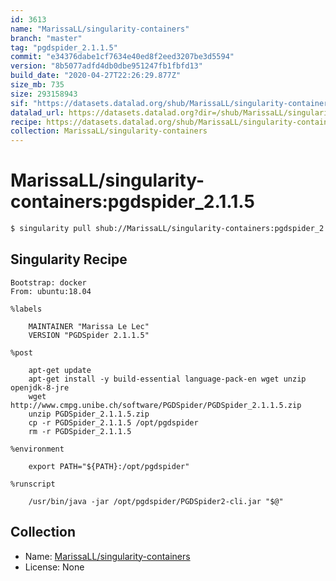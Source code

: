```yaml
---
id: 3613
name: "MarissaLL/singularity-containers"
branch: "master"
tag: "pgdspider_2.1.1.5"
commit: "e34376dabe1cf7634e40ed8f2eed3207be3d5594"
version: "8b5077adfd4db0dbe951247fb1fbfd13"
build_date: "2020-04-27T22:26:29.877Z"
size_mb: 735
size: 293158943
sif: "https://datasets.datalad.org/shub/MarissaLL/singularity-containers/pgdspider_2.1.1.5/2020-04-27-e34376da-8b5077ad/8b5077adfd4db0dbe951247fb1fbfd13.simg"
datalad_url: https://datasets.datalad.org?dir=/shub/MarissaLL/singularity-containers/pgdspider_2.1.1.5/2020-04-27-e34376da-8b5077ad/
recipe: https://datasets.datalad.org/shub/MarissaLL/singularity-containers/pgdspider_2.1.1.5/2020-04-27-e34376da-8b5077ad/Singularity
collection: MarissaLL/singularity-containers
---
```


# MarissaLL/singularity-containers:pgdspider_2.1.1.5

```bash
$ singularity pull shub://MarissaLL/singularity-containers:pgdspider_2.1.1.5
```

## Singularity Recipe

```singularity
Bootstrap: docker
From: ubuntu:18.04

%labels

	MAINTAINER "Marissa Le Lec"
	VERSION "PGDSpider 2.1.1.5"

%post

	apt-get update
	apt-get install -y build-essential language-pack-en wget unzip openjdk-8-jre
	wget http://www.cmpg.unibe.ch/software/PGDSpider/PGDSpider_2.1.1.5.zip
	unzip PGDSpider_2.1.1.5.zip
	cp -r PGDSpider_2.1.1.5 /opt/pgdspider
	rm -r PGDSpider_2.1.1.5

%environment
	
	export PATH="${PATH}:/opt/pgdspider"

%runscript

	/usr/bin/java -jar /opt/pgdspider/PGDSpider2-cli.jar "$@"
```

## Collection

 - Name: [MarissaLL/singularity-containers](https://github.com/MarissaLL/singularity-containers)
 - License: None

